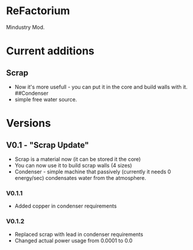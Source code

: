 # ReFactorium
Mindustry Mod.
# Current additions
## Scrap
* Now it's more usefull - you can put it in the core and build walls with it.
##Condenser
* simple free water source.
# Versions
## V0.1 - "Scrap Update"
* Scrap is a material now (it can be stored it the core)
* You can now use it to build scrap walls (4 sizes)
* Condenser - simple machine that passively (currently it needs 0 energy/sec) condensates water from the atmosphere.
### V0.1.1
* Added copper in condenser requirements
### V0.1.2
* Replaced scrap with lead in condenser requirements
* Changed actual power usage from 0.0001 to 0.0
